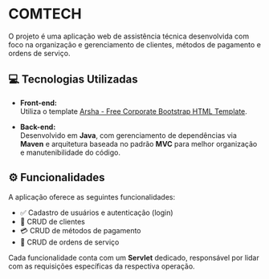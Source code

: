 # COMTECH

O projeto é uma aplicação web de assistência técnica desenvolvida com foco na organização e gerenciamento de clientes, métodos de pagamento e ordens de serviço.

## 💻 Tecnologias Utilizadas

- **Front-end:**  
  Utiliza o template [Arsha - Free Corporate Bootstrap HTML Template](https://bootstrapmade.com/arsha-free-bootstrap-html-template-corporate/).

- **Back-end:**  
  Desenvolvido em **Java**, com gerenciamento de dependências via **Maven** e arquitetura baseada no padrão **MVC** para melhor organização e manutenibilidade do código.

## ⚙️ Funcionalidades

A aplicação oferece as seguintes funcionalidades:

- ✅ Cadastro de usuários e autenticação (login)
- 👥 CRUD de clientes
- 💳 CRUD de métodos de pagamento
- 🧾 CRUD de ordens de serviço

Cada funcionalidade conta com um **Servlet** dedicado, responsável por lidar com as requisições específicas da respectiva operação.
